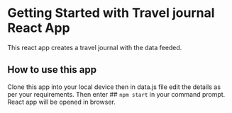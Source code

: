 # Getting Started with Travel journal React App

This react app creates a travel journal with the data feeded.

## How to use this app

Clone this app into your local device then in data.js file edit the details as per your requirements.
Then enter ## `npm start` in your command prompt. React app will be opened in browser.